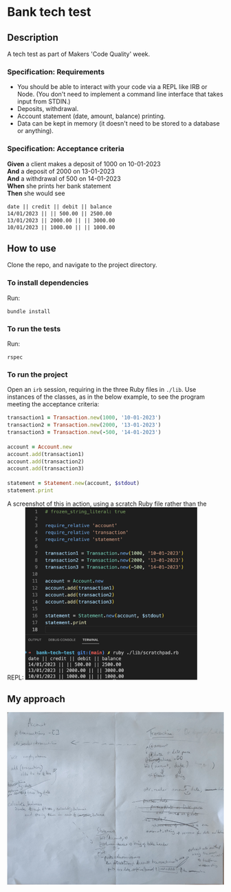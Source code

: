 # Bank tech test

## Description

A tech test as part of Makers 'Code Quality' week.

### Specification: Requirements

* You should be able to interact with your code via a REPL like IRB or Node.  (You don't need to implement a command line interface that takes input from STDIN.)
* Deposits, withdrawal.
* Account statement (date, amount, balance) printing.
* Data can be kept in memory (it doesn't need to be stored to a database or anything).

### Specification: Acceptance criteria

**Given** a client makes a deposit of 1000 on 10-01-2023  
**And** a deposit of 2000 on 13-01-2023  
**And** a withdrawal of 500 on 14-01-2023  
**When** she prints her bank statement  
**Then** she would see

```shell
date || credit || debit || balance
14/01/2023 || || 500.00 || 2500.00
13/01/2023 || 2000.00 || || 3000.00
10/01/2023 || 1000.00 || || 1000.00
```

## How to use

Clone the repo, and navigate to the project directory.

### To install dependencies

Run:

```shell
bundle install
```

### To run the tests

Run:

```shell
rspec
```

### To run the project

Open an `irb` session, requiring in the three Ruby files in `./lib`. Use instances of the classes, as in the below example, to see the program meeting the acceptance criteria:

```ruby
transaction1 = Transaction.new(1000, '10-01-2023')
transaction2 = Transaction.new(2000, '13-01-2023')
transaction3 = Transaction.new(-500, '14-01-2023')

account = Account.new
account.add(transaction1)
account.add(transaction2)
account.add(transaction3)

statement = Statement.new(account, $stdout)
statement.print
```

A screenshot of this in action, using a scratch Ruby file rather than the REPL:
<img src="images/bank_tech_test_running.png" alt="Screenshot of the above code example running, printing a statement to the console" height="400"/>

## My approach

<img src="images/paper_diagram.jpg" alt="Photo of my working diagram on paper" height="400"/>